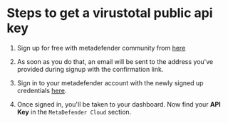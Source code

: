 # Steps to get a virustotal public api key

1. Sign up for free with metadefender community from [here](https://go.opswat.com/communityRegistration)

1. As soon as you do that, an email will be sent to the address you've provided during signup with the confirmation link.

1. Sign in to your metadefender account with the newly signed up credentials [here](https://go.opswat.com/opswatLogin?app=&startURL=).

1. Once signed in, you'll be taken to your dashboard. Now find your **API Key** in the `MetaDefender Cloud` section.